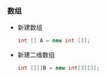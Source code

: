 ### 数组

- 新建数组

  ```java
  int [] A = new int [3];
  ```

- 新建二维数组
  
  ```java
  int [][]B = new int[3][3];
  ```